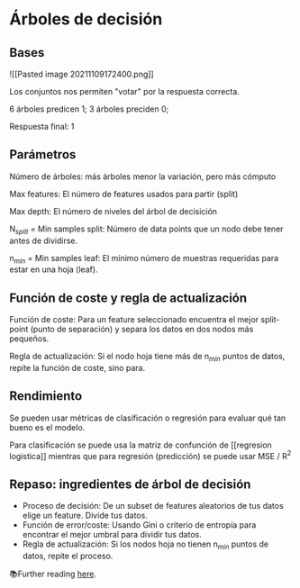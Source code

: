 
# Árboles de decisión

## Bases

![[Pasted image 20211109172400.png]]

Los conjuntos nos permiten "votar" por la respuesta correcta.

6 árboles predicen 1;
3 árboles preciden 0;

Respuesta final: 1

## Parámetros
Número de árboles: más árboles menor la variación, pero más cómputo

Max features: El número de features usados para partir (split)

Max depth: El número de niveles del árbol de decisición

N$_s$$_p$$_l$$_i$$_t$ = Min samples split: Número de data points que un nodo debe tener antes de dividirse.

n$_m$$_i$$_n$ = Min samples leaf: El mínimo número de muestras requeridas para estar en una hoja (leaf).

## Función de coste y regla de actualización

Función de coste: Para un feature seleccionado encuentra el mejor split-point (punto de separación) y separa los datos en dos nodos más pequeños.

Regla de actualización: Si el nodo hoja tiene más de n$_m$$_i$$_n$ puntos de datos, repite la función de coste, sino para.

## Rendimiento
 Se pueden usar métricas de clasificación o regresión para evaluar qué tan bueno es el modelo.
 
 Para clasificación se puede usa la matriz de confunción de [[regresion logistica]]  mientras que para regresión (predicción) se puede usar MSE / R$^2$
 
 ## Repaso: ingredientes de árbol de decisión
 - Proceso de decisión: De un subset de features aleatorios de tus datos elige un feature. Divide tus datos.
 - Función de error/coste: Usando Gini o criterio de entropía para encontrar el mejor umbral para dividir tus datos.
 - Regla de actualización:  Si los nodos hoja no tienen n$_m$$_i$$_n$ puntos de datos, repite el proceso.

📚Further reading [here](https://www.section.io/engineering-education/introduction-to-random-forest-in-machine-learning/#:~:text=A%20random%20forest%20is%20a%20machine%20learning%20technique%20that's%20used,consists%20of%20many%20decision%20trees.).